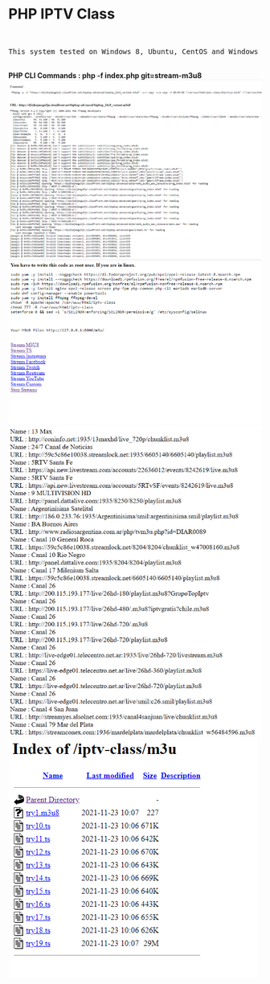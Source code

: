 <h1>PHP IPTV Class</h1>
</br>
<pre>
This system tested on Windows 8, Ubuntu, CentOS and Windows Server 2012
</pre>
</br>
<b>PHP CLI Commands : php -f index.php git=stream-m3u8</b>
<img src="img/1.png"></br>
<img src="img/2.png"></br>
<img src="img/m3u.png"></br>
<img src="img/3.png"></br>
